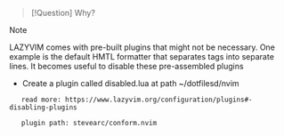 
> [!Question] Why?
> 

> [!NOTE] 
> LAZYVIM comes with pre-built plugins that might not be necessary. One example is the default HMTL formatter that separates tags into separate lines. It becomes useful to disable these pre-assembled plugins

- Create a plugin called disabled.lua at path ~/dotfilesd/nvim
  
```
   read more: https://www.lazyvim.org/configuration/plugins#-disabling-plugins

   plugin path: stevearc/conform.nvim
```

